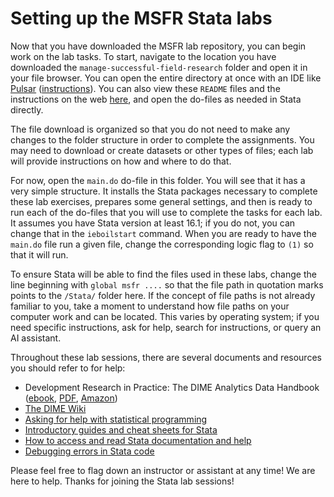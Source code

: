 # Setting up the MSFR Stata labs

Now that you have downloaded the MSFR lab repository, you can begin work on the lab tasks. To start, navigate to the location you have downloaded the `manage-successful-field-research` folder and open it in your file browser. You can open the entire directory at once with an IDE like [Pulsar](https://pulsar-edit.dev) ([instructions](https://osf.io/tkcnh)). You can also view these `README` files and the instructions on the web [here](https://github.com/dime-worldbank/manage-successful-field-research/tree/main/2023/Stata), and open the do-files as needed in Stata directly.

The file download is organized so that you do not need to make any changes to the folder structure in order to complete the assignments. You may need to download or create datasets or other types of files; each lab will provide instructions on how and where to do that.

For now, open the `main.do` do-file in this folder. You will see that it has a very simple structure. It installs the Stata packages necessary to complete these lab exercises, prepares some general settings, and then is ready to run each of the do-files that you will use to complete the tasks for each lab. It assumes you have Stata version at least 16.1; if you do not, you can change that in the `ieboilstart` command. When you are ready to have the `main.do` file run a given file, change the corresponding logic flag to `(1)` so that it will run.

To ensure Stata will be able to find the files used in these labs, change the line beginning with `global msfr ....` so that the file path in quotation marks points to the `/Stata/` folder here. If the concept of file paths is not already familiar to you, take a moment to understand how file paths on your computer work and can be located. This varies by operating system; if you need specific instructions, ask for help, search for instructions, or query an AI assistant.

Throughout these lab sessions, there are several documents and resources you should refer to for help:

- Development Research in Practice: The DIME Analytics Data Handbook ([ebook](https://worldbank.github.io/dime-data-handbook/), [PDF](https://openknowledge.worldbank.org/entities/publication/c0d71cd5-064b-5c4f-a8d6-1be40bb3ee25), [Amazon](https://www.amazon.com/Development-Research-Practice-Analytics-Handbook/dp/1464816948))
- [The DIME Wiki](https://dimewiki.worldbank.org/Main_Page)
- [Asking for help with statistical programming](https://gist.github.com/bbdaniels/246867d78f07db5b2baecd0d8a22ef1a)
- [Introductory guides and cheat sheets for Stata](https://www.dropbox.com/sh/saq0usa4yhymjmx/AADPQ2ZY-Rs5gQ4d34IBmGNpa?dl=0)
- [How to access and read Stata documentation and help](https://www.stata.com/manuals/gsu4.pdf)
- [Debugging errors in Stata code](https://dimewiki.worldbank.org/Stata_Coding_Practices:_Debugging_)

Please feel free to flag down an instructor or assistant at any time! We are here to help. Thanks for joining the Stata lab sessions!
